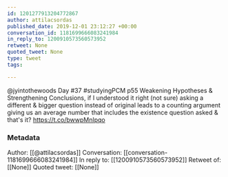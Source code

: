 ```yaml
---
id: 1201277913204772867
author: attilacsordas
published_date: 2019-12-01 23:12:27 +00:00
conversation_id: 1181699666083241984
in_reply_to: 1200910573560573952
retweet: None
quoted_tweet: None
type: tweet
tags:

---
```


@jyintothewoods Day #37 #studyingPCM p55 Weakening Hypotheses &amp; Strengthening Conclusions, if I understood it right (not sure) asking a different &amp; bigger question instead of original leads to a counting argument giving us an average number that includes the existence question asked &amp; that's it? https://t.co/bwwpMnIpqo

### Metadata

Author: [[@attilacsordas]]
Conversation: [[conversation-1181699666083241984]]
In reply to: [[1200910573560573952]]
Retweet of: [[None]]
Quoted tweet: [[None]]
